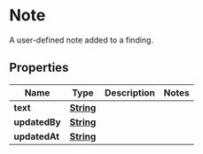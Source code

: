 

# Note

A user-defined note added to a finding.

## Properties

| Name | Type | Description | Notes |
|------------ | ------------- | ------------- | -------------|
|**text** | [**String**](String.md) |  |  |
|**updatedBy** | [**String**](String.md) |  |  |
|**updatedAt** | [**String**](String.md) |  |  |



